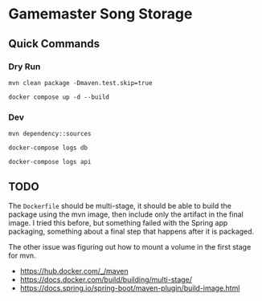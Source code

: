 # Gamemaster Song Storage

## Quick Commands

### Dry Run

```
mvn clean package -Dmaven.test.skip=true
```

```
docker compose up -d --build
```

### Dev

```
mvn dependency::sources
```

```
docker-compose logs db
```

```
docker-compose logs api
```

## TODO

The `Dockerfile` should be multi-stage, it should be able to build the package using the mvn image,
then include only the artifact in the final image. I tried this before, but something failed with the Spring app packaging,
something about a final step that happens after it is packaged.

The other issue was figuring out how to mount a volume in the first stage for mvn.

- https://hub.docker.com/_/maven
- https://docs.docker.com/build/building/multi-stage/
- https://docs.spring.io/spring-boot/maven-plugin/build-image.html
